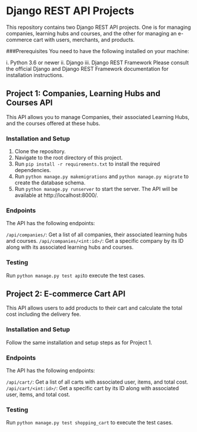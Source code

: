 # Django REST API Projects
This repository contains two Django REST API projects. One is for managing companies, learning hubs and courses, and the other for managing an e-commerce cart with users, merchants, and products.

###Prerequisites
You need to have the following installed on your machine:

i. Python 3.6 or newer
ii. Django
iii. Django REST Framework
Please consult the official Django and Django REST Framework documentation for installation instructions.

## Project 1: Companies, Learning Hubs and Courses API
This API allows you to manage Companies, their associated Learning Hubs, and the courses offered at these hubs.

### Installation and Setup
1. Clone the repository.
2. Navigate to the root directory of this project.
3. Run `pip install -r requirements.txt` to install the required dependencies.
4. Run `python manage.py makemigrations` and `python manage.py migrate` to create the database schema.
5. Run `python manage.py runserver` to start the server. The API will be available at http://localhost:8000/.
### Endpoints
The API has the following endpoints:

`/api/companies/`: Get a list of all companies, their associated learning hubs and courses.
`/api/companies/<int:id>/`: Get a specific company by its ID along with its associated learning hubs and courses.
### Testing
Run `python manage.py test api`to execute the test cases.

## Project 2: E-commerce Cart API
This API allows users to add products to their cart and calculate the total cost including the delivery fee.

### Installation and Setup
Follow the same installation and setup steps as for Project 1.

### Endpoints
The API has the following endpoints:

`/api/cart/`: Get a list of all carts with associated user, items, and total cost.
`/api/cart/<int:id>/`: Get a specific cart by its ID along with associated user, items, and total cost.
### Testing
Run `python manage.py test shopping_cart` to execute the test cases.
